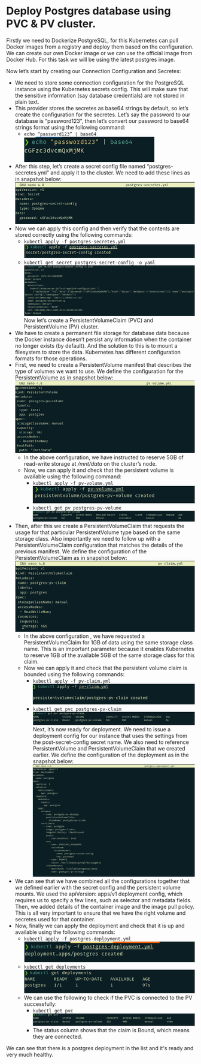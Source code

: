 # Deploy Postgres database using PVC & PV cluster.

Firstly we need to Dockerize PostgreSQL, for this Kubernetes can pull Docker images from a registry and deploy them based on the configuration. We can create our own Docker image or we can use the official image from Docker Hub. For this task we will be using the latest postgres image.

Now let’s start by creating our Connection Configuration and Secretes:
- We need to store some connection configuration for the PostgreSQL instance using the Kubernetes secrets config. This will make sure that the sensitive information (say database credentials) are not stored in plain text.
- This provider stores the secretes as base64 strings by default, so let’s create the configuration for the secretes. Let’s say the password to our database is “password123”, then let’s convert our password to base64 strings format using the following command:
  - `echo “password123” | base64`<br/>
  ![convert password to base64](https://github.com/LF-DevOps-Intern/6_2_opencontainerinitiative-robusgauli-rikeshkarma/blob/master/Qno1/snapshots/convert%20password%20to%20base64.png)
- After this step, let’s create a secret config file named “postgres-secretes.yml” and apply it to the cluster. We need to add these lines as in snapshot below:
  ![postgres secretes yml](https://github.com/LF-DevOps-Intern/6_2_opencontainerinitiative-robusgauli-rikeshkarma/blob/master/Qno1/snapshots/postgres-secretes%20yml.png)
- Now we can apply this config and then verify that the contents are stored correctly using the following commands:
  - `kubectl apply -f postgres-secretes.yml`<br/>
  ![apply postgres secretes](https://github.com/LF-DevOps-Intern/6_2_opencontainerinitiative-robusgauli-rikeshkarma/blob/master/Qno1/snapshots/apply%20postgres%20secretes.png)
  - `kubectl get secret postgres-secret-config -o yaml`<br/>
  ![get secrete](https://github.com/LF-DevOps-Intern/6_2_opencontainerinitiative-robusgauli-rikeshkarma/blob/master/Qno1/snapshots/get%20secrete.png)
Now let’s create a PersistentVolumeClaim (PVC) and PersistentVolume (PV) cluster.
- We have to create a permanent file storage for database data because the Docker instance doesn’t persist any information when the container no longer exists (by default). And the solution to this is to mount a filesystem to store the data. Kubernetes has different configuration formats for those operations.
- First, we need to create a PersistentVolume manifest that describes the type of volumes we want to use. We define the configuration for the PersistentVolume as in snapshot below:<br/>
  ![config for PV](https://github.com/LF-DevOps-Intern/6_2_opencontainerinitiative-robusgauli-rikeshkarma/blob/master/Qno1/snapshots/config%20for%20PV.png)
  - In the above configuration, we have instructed to reserve 5GB of read-write storage at _/mnt/data_ on the cluster’s node.
  - Now, we can apply it and check that the persistent volume is available using the following command:
    - `kubectl apply -f pv-volume.yml`<br/>
  ![apply pv-volume](https://github.com/LF-DevOps-Intern/6_2_opencontainerinitiative-robusgauli-rikeshkarma/blob/master/Qno1/snapshots/apply%20pv-volume.png)
    - `kubectl get pv postgres-pv-volume`<br/>
  ![checking PV availability](https://github.com/LF-DevOps-Intern/6_2_opencontainerinitiative-robusgauli-rikeshkarma/blob/master/Qno1/snapshots/checking%20PV%20avaibality.png)
- Then, after this we create a PersistentVolumeClaim that requests the usage for that particular PersistentVolume type based on the same storage class. Also importantly we need to follow up with a PersistentVolumeClaim configuration that matches the details of the previous manifest. We define the configuration of the PersistentVolumeClaim as in snapshot below:<br/>
  ![config PV-claim](https://github.com/LF-DevOps-Intern/6_2_opencontainerinitiative-robusgauli-rikeshkarma/blob/master/Qno1/snapshots/config%20PV-claim.png)
  - In the above configuration , we have requested a PersistentVolumeClaim for 1GB of data using the same storage class name. This is an important parameter because it enables Kubernetes to reserve 1GB of the available 5GB of the same storage class for this claim.
  - Now we can apply it and check that the persistent volume claim is bounded using the following commands:
    - `kubectl apply -f pv-claim.yml`<br/>
  ![apply pv-vlaim](https://github.com/LF-DevOps-Intern/6_2_opencontainerinitiative-robusgauli-rikeshkarma/blob/master/Qno1/snapshots/apply%20pv-claim.png)
    - `kubectl get pvc postgres-pv-claim`<br/>
  ![check pv-claim](https://github.com/LF-DevOps-Intern/6_2_opencontainerinitiative-robusgauli-rikeshkarma/blob/master/Qno1/snapshots/check%20pv-claim.png)
Next, it’s now ready for deployment. We need to issue a deployment config for our instance that uses the settings from the post-secret-config secret name. We also need to reference PersistentVolume and PersistentVolumeClaim that we created earlier. We define the configuration of the deployment as in the snapshot below:<br/>
  ![postgres-deployment](https://github.com/LF-DevOps-Intern/6_2_opencontainerinitiative-robusgauli-rikeshkarma/blob/master/Qno1/snapshots/postgres-deployment.png)
- We can see that we have combined all the configurations together that we defined earlier with the secret config and the persistent volume mounts. We used the apiVersion: apps/v1 deployment config, which requires us to specify a few lines, such as selector and metadata fields. Then, we added details of the container image and the image pull policy. This is all very important to ensure that we have the right volume and secretes used for that container.
- Now, finally we can apply the deployment and check that it is up and available using the following commands:
  - `kubectl apply -f postgres-deployment.yml`<br/>
  ![apply postgres-deployment](https://github.com/LF-DevOps-Intern/6_2_opencontainerinitiative-robusgauli-rikeshkarma/blob/master/Qno1/snapshots/apply%20postgres-deployment.png)
  - `kubectl get deployments`<br/>
  ![checking postgres deployment](https://github.com/LF-DevOps-Intern/6_2_opencontainerinitiative-robusgauli-rikeshkarma/blob/master/Qno1/snapshots/checking%20postgres%20deployment.png)
  - We can use the following to check if the PVC is connected to the PV successfully:
    - `kubectl get pvc`<br/>
  ![kubectl get pvc](https://github.com/LF-DevOps-Intern/6_2_opencontainerinitiative-robusgauli-rikeshkarma/blob/master/Qno1/snapshots/kubectl%20get%20pvc.png)
    - The status column shows that the claim is Bound, which means they are connected.
  
We can see that there is a postgres deployment in the list and it's ready and very much healthy.